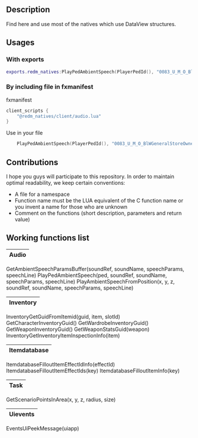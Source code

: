 ## Description
Find here and use most of the natives which use DataView structures.

## Usages
### With exports
```lua
exports.redm_natives:PlayPedAmbientSpeech(PlayerPedId(), "0083_U_M_O_BlWGeneralStoreOwner_01", "TAKE_YOUR_TIME", 291934926, 0) -- This will make your ped speak.
```
### By including file in fxmanifest
fxmanifest
```lua
client_scripts {
    "@redm_natives/client/audio.lua"
}
```
Use in your file
```lua
    PlayPedAmbientSpeech(PlayerPedId(), "0083_U_M_O_BlWGeneralStoreOwner_01", "TAKE_YOUR_TIME", 291934926, 0)
```

## Contributions
I hope you guys will participate to this repository. In order to maintain optimal readability, we keep certain conventions:
- A file for a namespace
- Function name must be the LUA equivalent of the C function name or you invent a name for those who are unknown
- Comment on the functions (short description, parameters and return value)

## Working functions list
Audio |
-- |
GetAmbientSpeechParamsBuffer(soundRef, soundName, speechParams, speechLine)
PlayPedAmbientSpeech(ped, soundRef, soundName, speechParams, speechLine)
PlayAmbientSpeechFromPosition(x, y, z, soundRef, soundName, speechParams, speechLine)

Inventory |
-- |
InventoryGetGuidFromItemid(guid, item, slotId)
GetCharacterInventoryGuid()
GetWardrobeInventoryGuid()
GetWeaponInventoryGuid()
GetWeaponStatsGuid(weapon)
InventoryGetInventoryItemInspectionInfo(item)

Itemdatabase |
-- |
ItemdatabaseFilloutItemEffectIdInfo(effectId)
ItemdatabaseFilloutItemEffectIds(key)
ItemdatabaseFilloutItemInfo(key)

Task |
-- |
GetScenarioPointsInArea(x, y, z, radius, size)

Uievents |
-- |
EventsUiPeekMessage(uiapp)